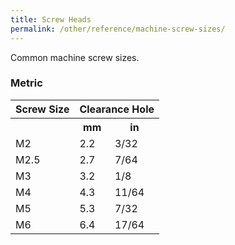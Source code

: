 ```yaml
---
title: Screw Heads
permalink: /other/reference/machine-screw-sizes/
---
```


Common machine screw sizes.

### Metric

<div class="table"><div class="table-container"><table>
    <tr><th>Screw Size</th><th colspan="2">Clearance Hole</th></tr>
    <tr><th></th><th>mm</th><th>in</th></tr>
    <tr><td>M2</td><td>2.2</td><td>3/32</td></tr>
    <tr><td>M2.5</td><td>2.7</td><td>7/64</td></tr>
    <tr><td>M3</td><td>3.2</td><td>1/8</td></tr>
    <tr><td>M4</td><td>4.3</td><td>11/64</td></tr>
    <tr><td>M5</td><td>5.3</td><td>7/32</td></tr>
    <tr><td>M6</td><td>6.4</td><td>17/64</td></tr>
</table></div></div>
